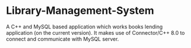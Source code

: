 # Library-Management-System
A C++ and MySQL based application which works books lending application (on the current version). It makes use of Connector/C++ 8.0 to connect and communicate with MySQL server.
